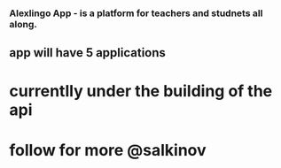 ### Alexlingo App - is a platform for teachers and studnets all along.

## app will have 5 applications

# currentlly under the building of the api 

# follow for more @salkinov